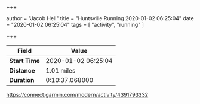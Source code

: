 +++

author = "Jacob Hell"
title = "Huntsville Running 2020-01-02 06:25:04"
date = "2020-01-02 06:25:04"
tags = [
    "activity", "running"
]

+++

<!--more-->

|Field  |Value  |
|--- | --- |
|**Start Time**|2020-01-02 06:25:04|
|**Distance**|1.01 miles|
|**Duration**|0:10:37.068000|

https://connect.garmin.com/modern/activity/4391793332
